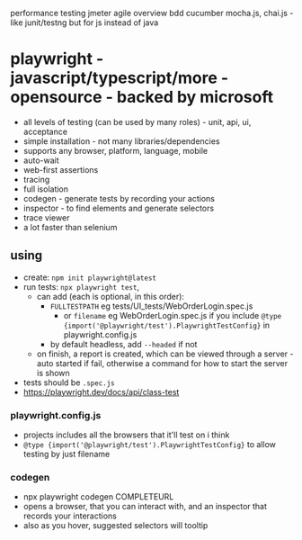 performance testing jmeter
agile overview
bdd cucumber
mocha.js, chai.js - like junit/testng but for js instead of java
# playwright - javascript/typescript/more - opensource - backed by microsoft
* all levels of testing (can be used by many roles) - unit, api, ui, acceptance
* simple installation - not many libraries/dependencies
* supports any browser, platform, language, mobile
* auto-wait
* web-first assertions
* tracing
* full isolation
* codegen - generate tests by recording your actions
* inspector - to find elements and generate selectors
* trace viewer
* a lot faster than selenium
## using
* create: `npm init playwright@latest`
* run tests: `npx playwright test`, 
  * can add (each is optional, in this order):
    * `FULLTESTPATH` eg tests/UI_tests/WebOrderLogin.spec.js
      * or `filename` eg WebOrderLogin.spec.js if you include `@type {import('@playwright/test').PlaywrightTestConfig}` in playwright.config.js
    * by default headless, add `--headed` if not
  * on finish, a report is created, which can be viewed through a server - auto started if fail, otherwise a command for how to start the server is shown
* tests should be `.spec.js`
* https://playwright.dev/docs/api/class-test
### playwright.config.js
* projects includes all the browsers that it'll test on i think
* `@type {import('@playwright/test').PlaywrightTestConfig}` to allow testing by just filename
### codegen
* npx playwright codegen COMPLETEURL
* opens a browser, that you can interact with, and an inspector that records your interactions
* also as you hover, suggested selectors will tooltip
